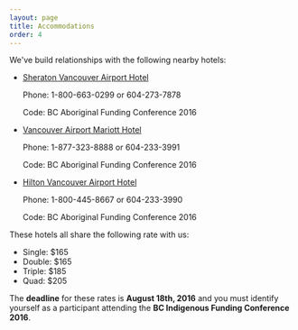 ```yaml
---
layout: page
title: Accommodations
order: 4
---
```


We've build relationships with the following nearby hotels:

* [Sheraton Vancouver Airport Hotel](https://www.starwoodmeeting.com/events/start.action?id=1606094778&key=91927AC)

  Phone: 1-800-663-0299 or 604-273-7878 
  
  Code: BC Aboriginal Funding Conference 2016

* [Vancouver Airport Mariott Hotel](http://cwp.marriott.com/yvrsa/bcafcsep2016/) 

  Phone: 1-877-323-8888 or 604-233-3991
  
  Code: BC Aboriginal Funding Conference 2016

* [Hilton Vancouver Airport Hotel](http://www.hilton.com/en/hi/groups/personalized/Y/YVRAHHF-BCAFC-20160921/index.jhtml?WT.mc_id=POG)

  Phone: 1-800-445-8667 or 604-233-3990
  
  Code: BC Aboriginal Funding Conference 2016


These hotels all share the following rate with us:

* Single: $165
* Double: $165
* Triple: $185
* Quad: $205

The **deadline** for these rates is **August 18th, 2016** and you must identify yourself as a participant attending the **BC Indigenous Funding Conference 2016**.
